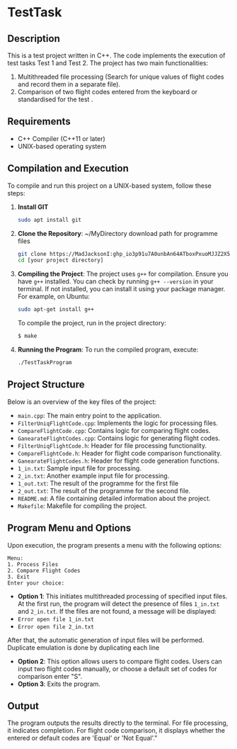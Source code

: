 # TestTask

## Description

This is a test project written in C++. The code implements the execution of test tasks Test 1 and Test 2. The project has two main functionalities:
1. Multithreaded file processing (Search for unique values of flight codes and record them in a separate file).
2. Comparison of two flight codes entered from the keyboard or standardised for the test .

## Requirements

- C++ Compiler (C++11 or later)
- UNIX-based operating system

## Compilation and Execution

To compile and run this project on a UNIX-based system, follow these steps:

1. **Install GIT**
   ```bash
   sudo apt install git
   ```
   
2. **Clone the Repository**:
   ~/MyDirectory download path for programme files
   ```bash
   git clone https://MadJacksonI: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@github.com/MadJacksonI/TestTask.git ~/MyDirectory
   cd [your project directory]
   ```

4. **Compiling the Project**:
   The project uses `g++` for compilation. Ensure you have `g++` installed. You can check by running `g++ --version` in your terminal. If not installed, you can install it using your package manager. For example, on Ubuntu:
   ```bash
   sudo apt-get install g++
   ```

   To compile the project, run in the project directory:
   ```bash
   $ make
   ```
   
5. **Running the Program**:
   To run the compiled program, execute:
   ```bash
   ./TestTaskProgram
   ```

## Project Structure

Below is an overview of the key files of the project:

- `main.cpp`: The main entry point to the application.
- `FilterUniqFlightCode.cpp`: Implements the logic for processing files.
- `CompareFlightCode.cpp`: Contains logic for comparing flight codes.
- `GanearateFlightCodes.cpp`: Contains logic for generating flight codes.
- `FilterUniqFlightCode.h`: Header for file processing functionality.
- `CompareFlightCode.h`: Header for flight code comparison functionality.
- `GanearateFlightCodes.h`: Header for flight code generation functions.
- `1_in.txt`: Sample input file for processing.
- `2_in.txt`: Another example input file for processing.
- `1_out.txt`: The result of the programme for the first file 
- `2_out.txt`: The result of the programme for the second file.
- `README.md`: A file containing detailed information about the project.
- `Makefile`: Makefile for compiling the project.

## Program Menu and Options

Upon execution, the program presents a menu with the following options:

```
Menu:
1. Process Files
2. Compare Flight Codes
3. Exit
Enter your choice: 
```

- **Option 1**: This initiates multithreaded processing of specified input files.
At the first run, the program will detect the presence of files `1_in.txt` and `2_in.txt`. If the files are not found, a message will be displayed:
- `Error open file 1_in.txt`
- `Error open file 2_in.txt`

After that, the automatic generation of input files will be performed. Duplicate emulation is done by duplicating each line

- **Option 2**: This option allows users to compare flight codes. Users can input two flight codes manually, or choose a default set of codes for comparison enter "S".
- **Option 3**: Exits the program.

## Output

The program outputs the results directly to the terminal. For file processing, it indicates completion. For flight code comparison, it displays whether the entered or default codes are 'Equal' or 'Not Equal'."
